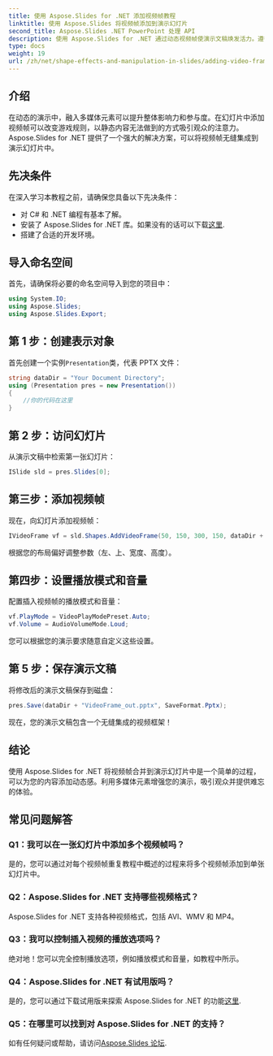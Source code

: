 ```yaml
---
title: 使用 Aspose.Slides for .NET 添加视频帧教程
linktitle: 使用 Aspose.Slides 将视频帧添加到演示幻灯片
second_title: Aspose.Slides .NET PowerPoint 处理 API
description: 使用 Aspose.Slides for .NET 通过动态视频帧使演示文稿焕发活力。遵循我们的无缝集成指南并创造引人入胜的体验。
type: docs
weight: 19
url: /zh/net/shape-effects-and-manipulation-in-slides/adding-video-frames/
---
```

## 介绍
在动态的演示中，融入多媒体元素可以提升整体影响力和参与度。在幻灯片中添加视频帧可以改变游戏规则，以静态内容无法做到的方式吸引观众的注意力。 Aspose.Slides for .NET 提供了一个强大的解决方案，可以将视频帧无缝集成到演示幻灯片中。
## 先决条件
在深入学习本教程之前，请确保您具备以下先决条件：
- 对 C# 和 .NET 编程有基本了解。
- 安装了 Aspose.Slides for .NET 库。如果没有的话可以下载[这里](https://releases.aspose.com/slides/net/).
- 搭建了合适的开发环境。
## 导入命名空间
首先，请确保将必要的命名空间导入到您的项目中：
```csharp
using System.IO;
using Aspose.Slides;
using Aspose.Slides.Export;
```
## 第 1 步：创建表示对象
首先创建一个实例`Presentation`类，代表 PPTX 文件：
```csharp
string dataDir = "Your Document Directory";
using (Presentation pres = new Presentation())
{
    //你的代码在这里
}
```
## 第 2 步：访问幻灯片
从演示文稿中检索第一张幻灯片：
```csharp
ISlide sld = pres.Slides[0];
```
## 第三步：添加视频帧
现在，向幻灯片添加视频帧：
```csharp
IVideoFrame vf = sld.Shapes.AddVideoFrame(50, 150, 300, 150, dataDir + "video1.avi");
```
根据您的布局偏好调整参数（左、上、宽度、高度）。
## 第四步：设置播放模式和音量
配置插入视频帧的播放模式和音量：
```csharp
vf.PlayMode = VideoPlayModePreset.Auto;
vf.Volume = AudioVolumeMode.Loud;
```
您可以根据您的演示要求随意自定义这些设置。
## 第 5 步：保存演示文稿
将修改后的演示文稿保存到磁盘：
```csharp
pres.Save(dataDir + "VideoFrame_out.pptx", SaveFormat.Pptx);
```
现在，您的演示文稿包含一个无缝集成的视频框架！
## 结论
使用 Aspose.Slides for .NET 将视频帧合并到演示幻灯片中是一个简单的过程，可以为您的内容添加动态感。利用多媒体元素增强您的演示，吸引观众并提供难忘的体验。
## 常见问题解答
### Q1：我可以在一张幻灯片中添加多个视频帧吗？
是的，您可以通过对每个视频帧重复教程中概述的过程来将多个视频帧添加到单张幻灯片中。
### Q2：Aspose.Slides for .NET 支持哪些视频格式？
Aspose.Slides for .NET 支持各种视频格式，包括 AVI、WMV 和 MP4。
### Q3：我可以控制插入视频的播放选项吗？
绝对地！您可以完全控制播放选项，例如播放模式和音量，如教程中所示。
### Q4：Aspose.Slides for .NET 有试用版吗？
是的，您可以通过下载试用版来探索 Aspose.Slides for .NET 的功能[这里](https://releases.aspose.com/).
### Q5：在哪里可以找到对 Aspose.Slides for .NET 的支持？
如有任何疑问或帮助，请访问[Aspose.Slides 论坛](https://forum.aspose.com/c/slides/11).